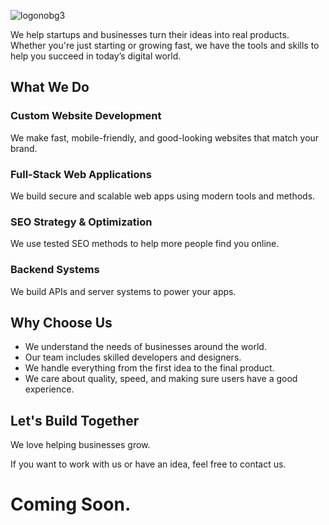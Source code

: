 
![logonobg3](https://github.com/user-attachments/assets/f83481be-72d3-44d5-a37f-5634e40a1678)

We help startups and businesses turn their ideas into real products. Whether you're just starting or growing fast, we have the tools and skills to help you succeed in today’s digital world.

## What We Do

### Custom Website Development  
We make fast, mobile-friendly, and good-looking websites that match your brand.

### Full-Stack Web Applications  
We build secure and scalable web apps using modern tools and methods.

### SEO Strategy & Optimization  
We use tested SEO methods to help more people find you online.

### Backend Systems  
We build APIs and server systems to power your apps.

## Why Choose Us

- We understand the needs of businesses around the world.  
- Our team includes skilled developers and designers.  
- We handle everything from the first idea to the final product.  
- We care about quality, speed, and making sure users have a good experience.

## Let's Build Together

We love helping businesses grow.

If you want to work with us or have an idea, feel free to contact us.

# Coming Soon.
